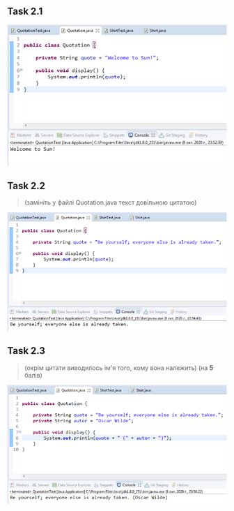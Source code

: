 Task 2.1
---
![1.1](https://github.com/ppc-ntu-khpi/34-first-lab-coldbeatz/blob/master/Solution/task2.1.png)

Task 2.2
---
> (замініть у файлі Quotation.java текст довільною цитатою)

![1.2](https://github.com/ppc-ntu-khpi/34-first-lab-coldbeatz/blob/master/Solution/task2.2.png)

Task 2.3
---
> (окрім цитати виводилось ім'я того, кому вона належить)
>(на **5** балів)

![5](https://github.com/ppc-ntu-khpi/34-first-lab-coldbeatz/blob/master/Solution/task2.3.png)

